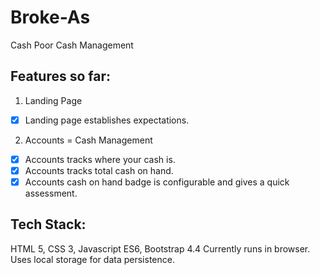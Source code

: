 # Broke-As
Cash Poor Cash Management

## Features so far:
1. Landing Page
- [x] Landing page establishes expectations.
2. Accounts = Cash Management
- [x] Accounts tracks where your cash is.
- [x] Accounts tracks total cash on hand.
- [x] Accounts cash on hand badge is configurable and gives a quick assessment.

## Tech Stack:
HTML 5, CSS 3, Javascript ES6, Bootstrap 4.4
Currently runs in browser. Uses local storage for data persistence.